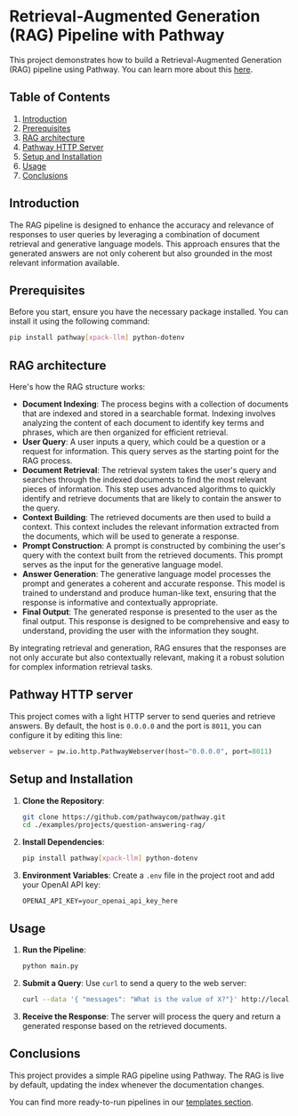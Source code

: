 # Retrieval-Augmented Generation (RAG) Pipeline with Pathway

This project demonstrates how to build a Retrieval-Augmented Generation (RAG) pipeline using Pathway.
You can learn more about this [here](https://pathway.com/developers/user-guide/llm-xpack/create-your-own-rag).

## Table of Contents

1. [Introduction](#introduction)
2. [Prerequisites](#prerequisites)
3. [RAG architecture](#rag-architecture)
4. [Pathway HTTP Server](#pathway-http-server)
5. [Setup and Installation](#setup-and-installation)
6. [Usage](#usage)
7. [Conclusions](#conclusions)

## Introduction

The RAG pipeline is designed to enhance the accuracy and relevance of responses to user queries by leveraging a combination of document retrieval and generative language models. This approach ensures that the generated answers are not only coherent but also grounded in the most relevant information available.

## Prerequisites

Before you start, ensure you have the necessary package installed. You can install it using the following command:

```bash
pip install pathway[xpack-llm] python-dotenv
```

## RAG architecture

Here's how the RAG structure works:
- **Document Indexing**: The process begins with a collection of documents that are indexed and stored in a searchable format. Indexing involves analyzing the content of each document to identify key terms and phrases, which are then organized for efficient retrieval.
- **User Query**: A user inputs a query, which could be a question or a request for information. This query serves as the starting point for the RAG process.
- **Document Retrieval**: The retrieval system takes the user's query and searches through the indexed documents to find the most relevant pieces of information. This step uses advanced algorithms to quickly identify and retrieve documents that are likely to contain the answer to the query.
- **Context Building**: The retrieved documents are then used to build a context. This context includes the relevant information extracted from the documents, which will be used to generate a response.
- **Prompt Construction**: A prompt is constructed by combining the user's query with the context built from the retrieved documents. This prompt serves as the input for the generative language model.
- **Answer Generation**: The generative language model processes the prompt and generates a coherent and accurate response. This model is trained to understand and produce human-like text, ensuring that the response is informative and contextually appropriate.
- **Final Output**: The generated response is presented to the user as the final output. This response is designed to be comprehensive and easy to understand, providing the user with the information they sought.

By integrating retrieval and generation, RAG ensures that the responses are not only accurate but also contextually relevant, making it a robust solution for complex information retrieval tasks.

## Pathway HTTP server
This project comes with a light HTTP server to send queries and retrieve answers.
By default, the host is `0.0.0.0` and the port is `8011`, you can configure it by editing this line:

```python
webserver = pw.io.http.PathwayWebserver(host="0.0.0.0", port=8011)
```


## Setup and Installation

1. **Clone the Repository**:
   ```bash
   git clone https://github.com/pathwaycom/pathway.git
   cd ./examples/projects/question-answering-rag/
   ```

2. **Install Dependencies**:
   ```bash
   pip install pathway[xpack-llm] python-dotenv
   ```

3. **Environment Variables**:
   Create a `.env` file in the project root and add your OpenAI API key:
   ```
   OPENAI_API_KEY=your_openai_api_key_here
   ```

## Usage

1. **Run the Pipeline**:
   ```bash
   python main.py
   ```

2. **Submit a Query**:
   Use `curl` to send a query to the web server:
   ```bash
   curl --data '{ "messages": "What is the value of X?"}' http://localhost:8011
   ```

3. **Receive the Response**:
   The server will process the query and return a generated response based on the retrieved documents.

## Conclusions
This project provides a simple RAG pipeline using Pathway.
The RAG is live by default, updating the index whenever the documentation changes.

You can find more ready-to-run pipelines in our [templates section](/developers/templates?tab=ai-pipelines).
